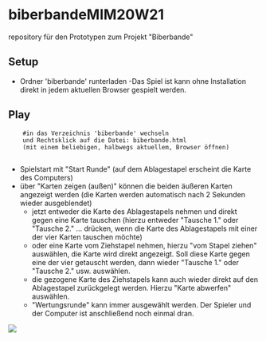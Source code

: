 # biberbandeMIM20W21
repository für den Prototypen zum Projekt "Biberbande"

## Setup

- Ordner 'biberbande' runterladen
  -Das Spiel ist kann ohne Installation direkt in jedem
   aktuellen Browser gespielt werden.

## Play

```
    #in das Verzeichnis 'biberbande' wechseln 
    und Rechtsklick auf die Datei: biberbande.html
    (mit einem beliebigen, halbwegs aktuellem, Browser öffnen)
    
```

- Spielstart mit "Start Runde" (auf dem Ablagestapel erscheint die Karte des Computers)
- über "Karten zeigen (außen)" können die beiden äußeren Karten angezeigt werden 
    (die Karten werden automatisch nach 2 Sekunden wieder ausgeblendet)
  - jetzt entweder die Karte des Ablagestapels nehmen und direkt gegen eine Karte
    tauschen (hierzu entweder "Tausche 1." oder "Tausche 2." ... drücken, wenn die 
    Karte des Ablagestapels mit einer der vier Karten tauschen möchte)
  - oder eine Karte vom Ziehstapel nehmen, hierzu "vom Stapel ziehen" auswählen, 
    die Karte wird direkt angezeigt. Soll diese Karte gegen eine der vier getauscht
    werden, dann wieder "Tausche 1." oder "Tausche 2." usw. auswählen.
  - die gezogene Karte des Ziehstapels kann auch wieder direkt auf den Ablagestapel
    zurückgelegt werden. Hierzu "Karte abwerfen" auswählen.
  - "Wertungsrunde" kann immer ausgewählt werden. Der Spieler und der Computer
    ist anschließend noch einmal dran.
  

![](biberbande_testui.png)
